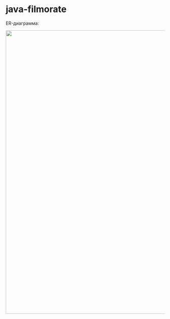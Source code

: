 # java-filmorate

ER-диаграмма: 

<img src="https://user-images.githubusercontent.com/108097219/226282760-838880d6-f459-4d59-8bfd-0387af467cec.png" width="900"> </img>


